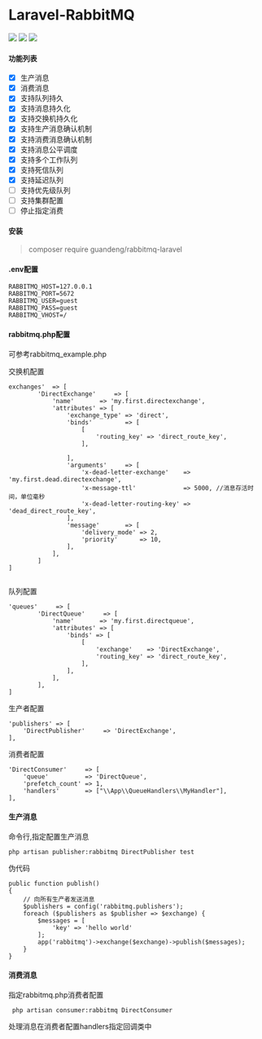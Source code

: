 # Laravel-RabbitMQ
![](https://img.shields.io/badge/stable-1.0.0-brightgreen.svg)
![](https://img.shields.io/badge/autor-guandeng-red.svg)
![](https://img.shields.io/badge/license-MIT-green.svg)

#### 功能列表
- [x] 生产消息
- [x] 消费消息
- [x] 支持队列持久
- [x] 支持消息持久化
- [x] 支持交换机持久化
- [x] 支持生产消息确认机制
- [x] 支持消费消息确认机制
- [x] 支持消息公平调度
- [x] 支持多个工作队列
- [x] 支持死信队列
- [x] 支持延迟队列
- [ ] 支持优先级队列
- [ ] 支持集群配置
- [ ] 停止指定消费 

#### 安装
>  composer require guandeng/rabbitmq-laravel

#### .env配置
```
RABBITMQ_HOST=127.0.0.1
RABBITMQ_PORT=5672
RABBITMQ_USER=guest
RABBITMQ_PASS=guest
RABBITMQ_VHOST=/
```
#### rabbitmq.php配置
可参考rabbitmq_example.php

交换机配置
```
exchanges'  => [
        'DirectExchange'     => [
            'name'       => 'my.first.directexchange',
            'attributes' => [
                'exchange_type' => 'direct',
                'binds'         => [
                    [
                        'routing_key' => 'direct_route_key',
                    ],

                ],
                'arguments'     => [
                    'x-dead-letter-exchange'    => 'my.first.dead.directexchange',
                    'x-message-ttl'             => 5000, //消息存活时间，单位毫秒
                    'x-dead-letter-routing-key' => 'dead_direct_route_key',
                ],
                'message'       => [
                    'delivery_mode' => 2,
                    'priority'      => 10,
                ],
            ],
        ]
]
    
```

队列配置
```
'queues'     => [
        'DirectQueue'     => [
            'name'       => 'my.first.directqueue',
            'attributes' => [
                'binds' => [
                    [
                        'exchange'    => 'DirectExchange',
                        'routing_key' => 'direct_route_key',
                    ],
                ],
            ],
        ],
]
```

生产者配置
```
'publishers' => [
    'DirectPublisher'     => 'DirectExchange',
],
```

消费者配置
```
'DirectConsumer'     => [
    'queue'          => 'DirectQueue',
    'prefetch_count' => 1,
    'handlers'       => ["\\App\\QueueHandlers\\MyHandler"],
],
```
#### 生产消息
命令行,指定配置生产消息
```
php artisan publisher:rabbitmq DirectPublisher test
```
伪代码
```
public function publish()
{
    // 向所有生产者发送消息
    $publishers = config('rabbitmq.publishers');
    foreach ($publishers as $publisher => $exchange) {
        $messages = [
            'key' => 'hello world' 
        ];
        app('rabbitmq')->exchange($exchange)->publish($messages);
    }
}
```

#### 消费消息

指定rabbitmq.php消费者配置
```
 php artisan consumer:rabbitmq DirectConsumer
```
处理消息在消费者配置handlers指定回调类中